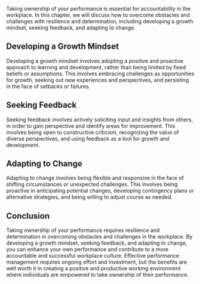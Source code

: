 
Taking ownership of your performance is essential for accountability in the workplace. In this chapter, we will discuss how to overcome obstacles and challenges with resilience and determination, including developing a growth mindset, seeking feedback, and adapting to change.

Developing a Growth Mindset
---------------------------

Developing a growth mindset involves adopting a positive and proactive approach to learning and development, rather than being limited by fixed beliefs or assumptions. This involves embracing challenges as opportunities for growth, seeking out new experiences and perspectives, and persisting in the face of setbacks or failures.

Seeking Feedback
----------------

Seeking feedback involves actively soliciting input and insights from others, in order to gain perspective and identify areas for improvement. This involves being open to constructive criticism, recognizing the value of diverse perspectives, and using feedback as a tool for growth and development.

Adapting to Change
------------------

Adapting to change involves being flexible and responsive in the face of shifting circumstances or unexpected challenges. This involves being proactive in anticipating potential changes, developing contingency plans or alternative strategies, and being willing to adjust course as needed.

Conclusion
----------

Taking ownership of your performance requires resilience and determination in overcoming obstacles and challenges in the workplace. By developing a growth mindset, seeking feedback, and adapting to change, you can enhance your own performance and contribute to a more accountable and successful workplace culture. Effective performance management requires ongoing effort and investment, but the benefits are well worth it in creating a positive and productive working environment where individuals are empowered to take ownership of their performance.
